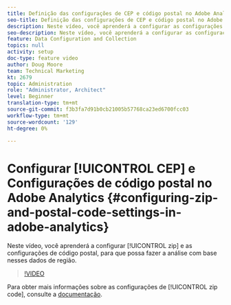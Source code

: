```yaml
---
title: Definição das configurações de CEP e código postal no Adobe Analytics
seo-title: Definição das configurações de CEP e código postal no Adobe Analytics
description: Neste vídeo, você aprenderá a configurar as configurações de CEP e código postal, para que possa fazer a análise com base nos dados da região.
seo-description: Neste vídeo, você aprenderá a configurar as configurações de CEP e código postal, para que possa fazer a análise com base nos dados da região.
feature: Data Configuration and Collection
topics: null
activity: setup
doc-type: feature video
author: Doug Moore
team: Technical Marketing
kt: 2679
topic: Administration
role: "Administrator, Architect"
level: Beginner
translation-type: tm+mt
source-git-commit: f3b3fa7d91b0cb21005b57768ca23ed6700fcc03
workflow-type: tm+mt
source-wordcount: '129'
ht-degree: 0%

---
```



# Configurar [!UICONTROL CEP] e Configurações de código postal no Adobe Analytics {#configuring-zip-and-postal-code-settings-in-adobe-analytics}

Neste vídeo, você aprenderá a configurar [!UICONTROL zip] e as configurações de código postal, para que possa fazer a análise com base nesses dados de região.

>[!VIDEO](https://video.tv.adobe.com/v/27051/?quality=12)

Para obter mais informações sobre as configurações de [!UICONTROL zip code], consulte a [documentação](https://marketing.adobe.com/resources/help/en_US/reference/reports_zip.html).
